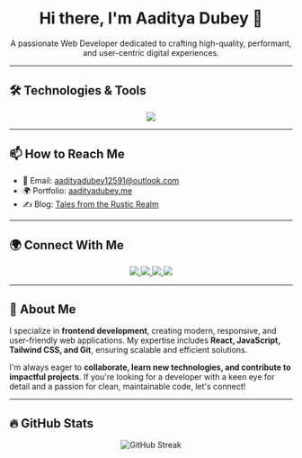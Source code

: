 <h1 align="center">Hi there, I'm Aaditya Dubey 👋</h1>

<p align="center">
  A passionate Web Developer dedicated to crafting high-quality, performant, and user-centric digital experiences.
</p>

---

## 🛠️ Technologies & Tools

<p align="center">
  <img src="https://skillicons.dev/icons?i=html,css,js,bootstrap,tailwind,react,vite,git,github,vscode" />
</p>

---

## 📫 How to Reach Me

- 📧 Email: [aadityadubey12591@outlook.com](mailto:aadityadubey12591@outlook.com)
- 🌍 Portfolio: [aadityadubey.me](https://aadityadubey.netlify.app)
- ✍️ Blog: [Tales from the Rustic Realm](https://therusticreveriehub.blogspot.com)

---

## 🌍 Connect With Me

<p align="center">
  <a href="https://linkedin.com/in/aadityadubey" target="_blank">
    <img src="https://img.shields.io/badge/LinkedIn-0077B5?style=for-the-badge&logo=linkedin&logoColor=white"/>
  </a>
  <a href="https://github.com/aadi-09" target="_blank">
    <img src="https://img.shields.io/badge/GitHub-181717?style=for-the-badge&logo=github&logoColor=white"/>
  </a>
  <a href="https://twitter.com/itsaadi_09" target="_blank">
    <img src="https://img.shields.io/badge/X-000000?style=for-the-badge&logo=X&logoColor=white"/>
  </a>
  <a href="https://instagram.com/aadityadubey.09" target="_blank">
    <img src="https://img.shields.io/badge/Instagram-E4405F?style=for-the-badge&logo=instagram&logoColor=white"/>
  </a>
</p>

---

## 📝 About Me

I specialize in **frontend development**, creating modern, responsive, and user-friendly web applications. My expertise includes **React, JavaScript, Tailwind CSS, and Git**, ensuring scalable and efficient solutions. 

I'm always eager to **collaborate, learn new technologies, and contribute to impactful projects**. If you're looking for a developer with a keen eye for detail and a passion for clean, maintainable code, let's connect!

---

## 🔥 GitHub Stats

<p align="center">
  <img src="https://github-readme-streak-stats.herokuapp.com?user=aadi-09&theme=github-dark-blue&hide_border=true" alt="GitHub Streak" />
</p>
